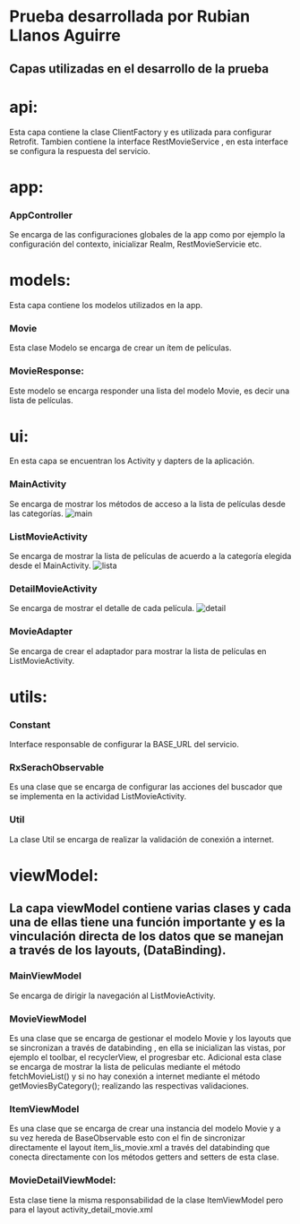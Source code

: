 # Prueba desarrollada por Rubian Llanos Aguirre
## Capas utilizadas en el desarrollo de la prueba
# api:  
Esta capa contiene la clase ClientFactory y es utilizada para configurar Retrofit. Tambien contiene la interface RestMovieService , en esta interface se configura la respuesta del servicio. 
# app: 
### AppController 
Se encarga de las configuraciones globales de la app como por ejemplo la configuración del contexto, inicializar Realm, RestMovieServicie etc. 
# models: 
Esta capa contiene los modelos utilizados en la app.
### Movie
Esta clase Modelo se encarga de crear un ítem de películas.
### MovieResponse: 
Este modelo se encarga responder una lista del modelo Movie, es decir una lista de películas.
# ui: 
En esta capa se encuentran los Activity y dapters de la aplicación. 
### MainActivity
Se encarga de mostrar los métodos de acceso a la lista de películas desde las categorías. 
![main](https://user-images.githubusercontent.com/38786536/39595061-07029c70-4ed4-11e8-9a4f-7e129e45361b.JPG)
### ListMovieActivity 
Se encarga de mostrar la lista de películas de acuerdo a la categoría elegida desde el MainActivity. 
![lista](https://user-images.githubusercontent.com/38786536/39595252-8c1a5754-4ed4-11e8-989e-1bc5b7ee7ce2.JPG)
### DetailMovieActivity 
Se encarga de mostrar el detalle de cada película.
![detail](https://user-images.githubusercontent.com/38786536/39595287-a4473acc-4ed4-11e8-8ecb-13771764a0fa.JPG)
### MovieAdapter
Se encarga de crear el adaptador para mostrar la lista de películas en ListMovieActivity.
# utils: 
### Constant 
Interface responsable de configurar la BASE_URL del servicio.
### RxSerachObservable 
Es una clase que se encarga de configurar las acciones del buscador que se implementa en la actividad ListMovieActivity. 
### Util
La clase Util se encarga de realizar la validación de conexión a internet.
# viewModel: 
## La capa viewModel contiene varias clases y cada una de ellas tiene una función importante y es la vinculación directa de los datos que se manejan a través de los layouts, (DataBinding). 
### MainViewModel 
Se encarga de dirigir la navegación al ListMovieActivity.
### MovieViewModel 
Es una clase que se encarga de gestionar el modelo Movie y los layouts que se sincronizan a través de databinding , en ella se inicializan las vistas, por ejemplo el toolbar, el recyclerView, el progresbar etc.  Adicional esta clase se encarga de mostrar la lista de peliculas mediante el método fetchMovieList() y si no hay conexión a internet mediante el método getMoviesByCategory(); realizando las respectivas validaciones.
### ItemViewModel
Es una clase que se encarga de crear una instancia del modelo Movie y a su vez hereda de BaseObservable esto con el fin de sincronizar directamente el layout ítem_lis_movie.xml a través del databinding que conecta directamente con los métodos getters and setters de esta clase. 
### MovieDetailViewModel: 
Esta clase tiene la misma responsabilidad de la clase ItemViewModel pero para el layout activity_detail_movie.xml

